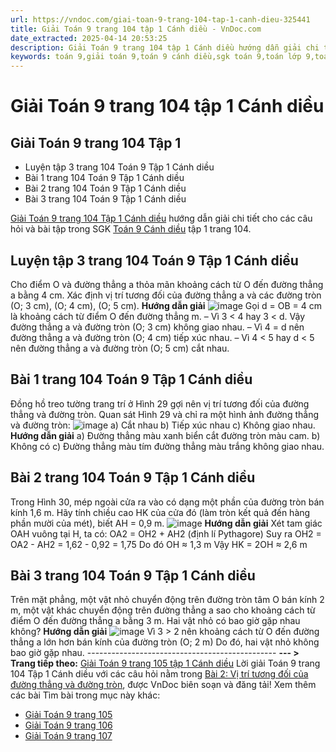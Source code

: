 ```yaml
---
url: https://vndoc.com/giai-toan-9-trang-104-tap-1-canh-dieu-325441
title: Giải Toán 9 trang 104 tập 1 Cánh diều - VnDoc.com
date_extracted: 2025-04-14 20:53:25
description: Giải Toán 9 trang 104 tập 1 Cánh diều hướng dẫn giải chi tiết các câu hỏi và bài tập trong SGK Toán 9 Cánh diều tập 1.
keywords: toán 9,giải toán 9,toán 9 cánh diều,sgk toán 9,toán lớp 9,toán lớp 9 cánh diều,sgk toán 9 cánh diều,toán 9 cd,giải sgk toán 9 cánh diều,toán 9 cánh diều tập 1,giải bài tập toán 9 cánh diều,Toán 9 Bài 2 Vị trí tương đối của đường thẳng và đường tròn,Vị trí tương đối của đường thẳng và đường tròn,Giải Toán 9 Cánh diều tập 1 trang 104,Giải Toán 9 Cánh diều tập 1 trang 105,toán 9 trang 104,giải toán 9 trang 104,toán 9 trang 104 cánh diều,giải toán 9 trang 104 cánh diều
---
```


# Giải Toán 9 trang 104 tập 1 Cánh diều
## **Giải Toán 9 trang 104 Tập 1**
  * Luyện tập 3 trang 104 Toán 9 Tập 1 Cánh diều
  * Bài 1 trang 104 Toán 9 Tập 1 Cánh diều
  * Bài 2 trang 104 Toán 9 Tập 1 Cánh diều
  * Bài 3 trang 104 Toán 9 Tập 1 Cánh diều

[Giải Toán 9 trang 104 Tập 1 Cánh diều](<https://vndoc.com/giai-toan-9-trang-104-tap-1-canh-dieu-325441>) hướng dẫn giải chi tiết cho các câu hỏi và bài tập trong SGK [Toán 9 Cánh diều](<https://vndoc.com/toan-9-canh-dieu>) tập 1 trang 104.
## **Luyện tập 3 trang 104 Toán 9 Tập 1 Cánh diều**
Cho điểm O và đường thẳng a thỏa mãn khoảng cách từ O đến đường thẳng a bằng 4 cm. Xác định vị trí tương đối của đường thẳng a và các đường tròn \(O; 3 cm\), \(O; 4 cm\), \(O; 5 cm\).
**Hướng dẫn giải**
![image](https://i.vdoc.vn/data/image/2024/07/30/638579594328327975.png)
Gọi d = OB = 4 cm là khoảng cách từ điểm O đến đường thẳng m.
– Vì 3 < 4 hay 3 < d.
Vậy đường thẳng a và đường tròn \(O; 3 cm\) không giao nhau.
– Vì 4 = d nên đường thẳng a và đường tròn \(O; 4 cm\) tiếp xúc nhau.
– Vì 4 < 5 hay d < 5 nên đường thẳng a và đường tròn \(O; 5 cm\) cắt nhau.
## **Bài 1 trang 104 Toán 9 Tập 1 Cánh diều**
Đồng hồ treo tường trang trí ở Hình 29 gợi nên vị trí tương đối của đường thẳng và đường tròn.
Quan sát Hình 29 và chỉ ra một hình ảnh đường thẳng và đường tròn:
![image](https://i.vdoc.vn/data/image/2024/07/30/638579594327390564.png)
a\) Cắt nhau
b\) Tiếp xúc nhau
c\) Không giao nhau.
**Hướng dẫn giải**
a\) Đường thẳng màu xanh biển cắt đường tròn màu cam.
b\) Không có
c\) Đường thẳng màu tím đường thẳng màu trắng không giao nhau.
## **Bài 2 trang 104 Toán 9 Tập 1 Cánh diều**
Trong Hình 30, mép ngoài cửa ra vào có dạng một phần của đường tròn bán kính 1,6 m. Hãy tính chiều cao HK của cửa đó \(làm tròn kết quả đến hàng phần mười của mét\), biết AH = 0,9 m.
![image](https://i.vdoc.vn/data/image/2024/07/30/638579594326140688.png)
**Hướng dẫn giải**
Xét tam giác OAH vuông tại H, ta có:
OA2 = OH2 \+ AH2 \(định lí Pythagore\)
Suy ra OH2 = OA2 \- AH2 = 1,62 \- 0,92 = 1,75
Do đó OH ≈ 1,3 m
Vậy HK = 2OH ≈ 2,6 m
## **Bài 3 trang 104 Toán 9 Tập 1 Cánh diều**
Trên mặt phẳng, một vật nhỏ chuyển động trên đường tròn tâm O bán kính 2 m, một vật khác chuyển động trên đường thẳng a sao cho khoảng cách từ điểm O đến đường thẳng a bằng 3 m. Hai vật nhỏ có bao giờ gặp nhau không?
**Hướng dẫn giải**
![image](https://i.vdoc.vn/data/image/2024/07/30/638579594322234796.png)
Vì 3 > 2 nên khoảng cách từ O đến đường thẳng a lớn hơn bán kính của đường tròn \(O; 2 m\)
Do đó, hai vật nhỏ không bao giờ gặp nhau.
\-----------------------------------------------
**\--- > Trang tiếp theo:** [Giải Toán 9 trang 105 tập 1 Cánh diều](<https://vndoc.com/giai-toan-9-trang-105-tap-1-canh-dieu-325443>)
Lời giải Toán 9 trang 104 Tập 1 Cánh diều với các câu hỏi nằm trong [Bài 2: Vị trí tương đối của đường thẳng và đường tròn](<https://vndoc.com/toan-9-canh-dieu-bai-2-vi-tri-tuong-doi-cua-duong-thang-va-duong-tron-321799>), được VnDoc biên soạn và đăng tải\!
Xem thêm các bài Tìm bài trong mục này khác:
  * [Giải Toán 9 trang 105](</giai-toan-9-trang-105-tap-1-canh-dieu-325443>)
  * [Giải Toán 9 trang 106](</giai-toan-9-trang-106-tap-1-canh-dieu-325445>)
  * [Giải Toán 9 trang 107](</giai-toan-9-trang-107-tap-1-canh-dieu-325448>)


